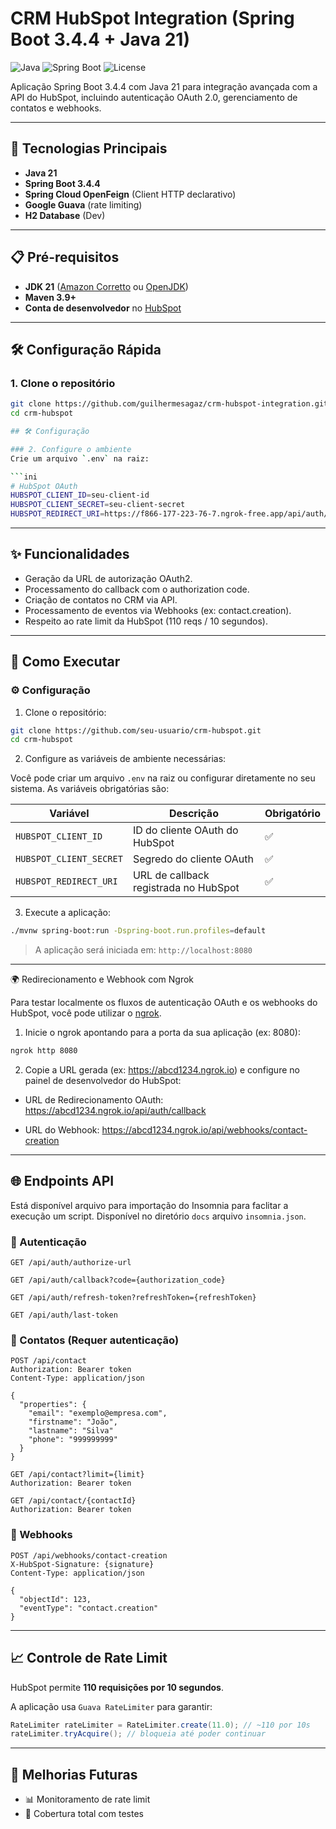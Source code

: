 # CRM HubSpot Integration (Spring Boot 3.4.4 + Java 21)

![Java](https://img.shields.io/badge/Java-21-blue)
![Spring Boot](https://img.shields.io/badge/Spring_Boot-3.4.4-brightgreen)
![License](https://img.shields.io/badge/License-MIT-green)

Aplicação Spring Boot 3.4.4 com Java 21 para integração avançada com a API do HubSpot, incluindo autenticação OAuth 2.0, gerenciamento de contatos e webhooks.

---

## 🚀 Tecnologias Principais

- **Java 21**
- **Spring Boot 3.4.4**
- **Spring Cloud OpenFeign** (Client HTTP declarativo)
- **Google Guava** (rate limiting)
- **H2 Database** (Dev)

---

## 📋 Pré-requisitos

- **JDK 21** ([Amazon Corretto](https://aws.amazon.com/corretto/) ou [OpenJDK](https://openjdk.org/projects/jdk/21/))
- **Maven 3.9+**
- **Conta de desenvolvedor** no [HubSpot](https://developers.hubspot.com/)

---

## 🛠️ Configuração Rápida

### 1. Clone o repositório
```bash
git clone https://github.com/guilhermesagaz/crm-hubspot-integration.git
cd crm-hubspot

## 🛠️ Configuração

### 2. Configure o ambiente
Crie um arquivo `.env` na raiz:

```ini
# HubSpot OAuth
HUBSPOT_CLIENT_ID=seu-client-id
HUBSPOT_CLIENT_SECRET=seu-client-secret
HUBSPOT_REDIRECT_URI=https://f866-177-223-76-7.ngrok-free.app/api/auth/callback
```

---

## ✨ Funcionalidades

- Geração da URL de autorização OAuth2.
- Processamento do callback com o authorization code.
- Criação de contatos no CRM via API.
- Processamento de eventos via Webhooks (ex: contact.creation).
- Respeito ao rate limit da HubSpot (110 reqs / 10 segundos).

---

## 🚀 Como Executar

### ⚙️ Configuração

1. Clone o repositório:

```bash
git clone https://github.com/seu-usuario/crm-hubspot.git
cd crm-hubspot
```

2. Configure as variáveis de ambiente necessárias:

Você pode criar um arquivo `.env` na raiz ou configurar diretamente no seu sistema. As variáveis obrigatórias são:

| Variável                  | Descrição                          | Obrigatório |
|---------------------------|--------------------------------------|-------------|
| `HUBSPOT_CLIENT_ID`       | ID do cliente OAuth do HubSpot      | ✅          |
| `HUBSPOT_CLIENT_SECRET`   | Segredo do cliente OAuth            | ✅          |
| `HUBSPOT_REDIRECT_URI`    | URL de callback registrada no HubSpot | ✅        |

3. Execute a aplicação:

```bash
./mvnw spring-boot:run -Dspring-boot.run.profiles=default
```

> A aplicação será iniciada em: `http://localhost:8080`

---

🌍 Redirecionamento e Webhook com Ngrok

Para testar localmente os fluxos de autenticação OAuth e os webhooks do HubSpot, você pode utilizar o [ngrok](https://ngrok.com/).

1. Inicie o ngrok apontando para a porta da sua aplicação (ex: 8080):

```bash
ngrok http 8080
```

2. Copie a URL gerada (ex: https://abcd1234.ngrok.io) e configure no painel de desenvolvedor do HubSpot:

- URL de Redirecionamento OAuth: https://abcd1234.ngrok.io/api/auth/callback

- URL do Webhook: https://abcd1234.ngrok.io/api/webhooks/contact-creation

---

## 🌐 Endpoints API

Está disponível arquivo para importação do Insomnia para faclitar a execução um script. Disponível no diretório `docs` arquivo `insomnia.json`.

### 🔐 Autenticação

```http
GET /api/auth/authorize-url
```

```http
GET /api/auth/callback?code={authorization_code}
```

```http
GET /api/auth/refresh-token?refreshToken={refreshToken}
```

```http
GET /api/auth/last-token
```

### 👤 Contatos (Requer autenticação)

```http
POST /api/contact
Authorization: Bearer token
Content-Type: application/json

{
  "properties": {
    "email": "exemplo@empresa.com",
    "firstname": "João",
    "lastname": "Silva"
    "phone": "999999999"
  }
}
```

```http
GET /api/contact?limit={limit}
Authorization: Bearer token
```

```http
GET /api/contact/{contactId}
Authorization: Bearer token
```

### 📩 Webhooks

```http
POST /api/webhooks/contact-creation
X-HubSpot-Signature: {signature}
Content-Type: application/json

{
  "objectId": 123,
  "eventType": "contact.creation"
}
```

---

## 📈 Controle de Rate Limit

HubSpot permite **110 requisições por 10 segundos**.

A aplicação usa `Guava RateLimiter` para garantir:

```java
RateLimiter rateLimiter = RateLimiter.create(11.0); // ~110 por 10s
rateLimiter.tryAcquire(); // bloqueia até poder continuar
```

---

## 📌 Melhorias Futuras

- 📊 Monitoramento de rate limit
- 🧪 Cobertura total com testes
